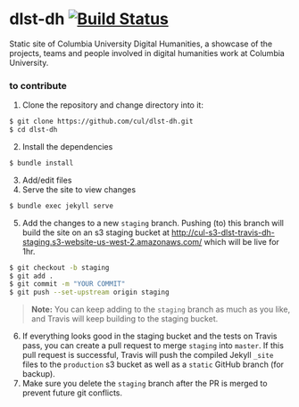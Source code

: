 # dlst-dh [![Build Status](https://travis-ci.org/cul/dlst-dh.svg?branch=master)](https://travis-ci.org/cul/dlst-dh)

Static site of Columbia University Digital Humanities, a showcase of the projects, teams and people involved in digital humanities work at Columbia University.

### to contribute

1. Clone the repository and change directory into it:
```sh
$ git clone https://github.com/cul/dlst-dh.git
$ cd dlst-dh
```
2. Install the dependencies
```sh
$ bundle install
```
3. Add/edit files
4. Serve the site to view changes
```sh
$ bundle exec jekyll serve
```
5. Add the changes to a new `staging` branch. Pushing (to) this branch will build the site on an s3 staging bucket at <http://cul-s3-dlst-travis-dh-staging.s3-website-us-west-2.amazonaws.com/> which will be live for 1hr.
```sh
$ git checkout -b staging
$ git add .
$ git commit -m "YOUR COMMIT"
$ git push --set-upstream origin staging
```
> __Note:__ You can keep adding to the `staging` branch as much as you like, and Travis will keep building to the staging bucket.

6. If everything looks good in the staging bucket and the tests on Travis pass, you can create a pull request to merge `staging` into `master`. If this pull request is successful, Travis will push the compiled Jekyll `_site` files to the `production` s3 bucket as well as a `static` GitHub branch (for backup).
7. Make sure you delete the `staging` branch after the PR is merged to prevent future git conflicts.

